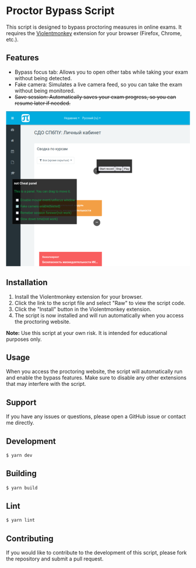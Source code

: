 # Proctor Bypass Script

This script is designed to bypass proctoring measures in online exams. It requires the [Violentmonkey](https://violentmonkey.github.io/) extension for your browser (Firefox, Chrome, etc.).

## Features
- Bypass focus tab: Allows you to open other tabs while taking your exam without being detected.
- Fake camera: Simulates a live camera feed, so you can take the exam without being monitored.
- ~~Save session: Automatically saves your exam progress, so you can resume later if needed.~~

![Example](.example/p.png "Main menu")

## Installation
1. Install the Violentmonkey extension for your browser.
2. Click the link to the script file and select "Raw" to view the script code.
3. Click the "Install" button in the Violentmonkey extension.
4. The script is now installed and will run automatically when you access the proctoring website.

**Note:** Use this script at your own risk. It is intended for educational purposes only.

## Usage
When you access the proctoring website, the script will automatically run and enable the bypass features. Make sure to disable any other extensions that may interfere with the script.

## Support
If you have any issues or questions, please open a GitHub issue or contact me directly.

## Development

``` sh
$ yarn dev
```

## Building

```sh
$ yarn build
```

## Lint

``` sh
$ yarn lint
```

## Contributing
If you would like to contribute to the development of this script, please fork the repository and submit a pull request.

